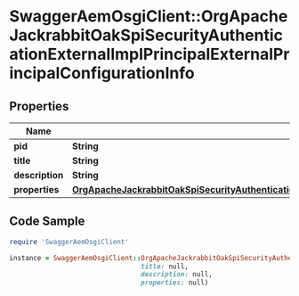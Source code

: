 # SwaggerAemOsgiClient::OrgApacheJackrabbitOakSpiSecurityAuthenticationExternalImplPrincipalExternalPrincipalConfigurationInfo

## Properties

Name | Type | Description | Notes
------------ | ------------- | ------------- | -------------
**pid** | **String** |  | [optional] 
**title** | **String** |  | [optional] 
**description** | **String** |  | [optional] 
**properties** | [**OrgApacheJackrabbitOakSpiSecurityAuthenticationExternalImplPrincipalExternalPrincipalConfigurationProperties**](OrgApacheJackrabbitOakSpiSecurityAuthenticationExternalImplPrincipalExternalPrincipalConfigurationProperties.md) |  | [optional] 

## Code Sample

```ruby
require 'SwaggerAemOsgiClient'

instance = SwaggerAemOsgiClient::OrgApacheJackrabbitOakSpiSecurityAuthenticationExternalImplPrincipalExternalPrincipalConfigurationInfo.new(pid: null,
                                 title: null,
                                 description: null,
                                 properties: null)
```


